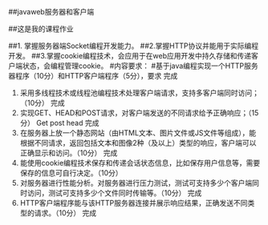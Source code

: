 
##javaweb服务器和客户端

##这是我的课程作业

##1. 掌握服务器端Socket编程开发能力。
##2.掌握HTTP协议并能用于实际编程开发。
##3.掌握cookie编程技术，会应用于在web应用开发中持久存储和传递客户端状态，会编程管理cookie。
#内容要求：
#基于java编程实现一个HTTP服务器程序（10分）和HTTP客户端程序（5分），要求		完成
1.	采用多线程技术或线程池编程技术处理客户端请求，支持多客户端同时访问；（10分）
完成
2.	实现GET、HEAD和POST请求，对客户端发送的不同请求给予正确响应；（15分）
Get post  head  完成 
3.	在服务器上放一个静态网站（由HTML文本、图片文件或JS文件等组成），能根据不同请求，返回包括文本和图像2种（及以上）类型的响应，客户端可以正确显示和访问。（10分）
完成
4.	能使用cookie编程技术保存和传递会话状态信息，比如保存用户信息等，需要保存的信息可自行决定。（10分）
5.	对服务器进行性能分析。对服务器进行压力测试，测试可支持多少个客户端同时访问，测试可支持多少个文件同时传输等。（10分）
完成
6.	HTTP客户端程序能与该HTTP服务器连接并展示响应结果，正确发送不同类型的请求。（10分）
完成 
